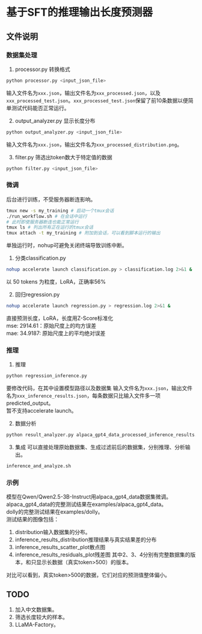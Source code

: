 # 基于SFT的推理输出长度预测器

## 文件说明

### 数据集处理
1. processor.py
转换格式
```sh
python processor.py <input_json_file>
```
输入文件名为`xxx.json`，输出文件名为`xxx_processed.json`，以及`xxx_processed_test.json`。`xxx_processed_test.json`保留了前10条数据以便简单测试代码能否正常运行。

2. output_analyzer.py
显示长度分布
```sh
python output_analyzer.py <input_json_file>
```
输入文件名为`xxx.json`，输出文件名为`xxx_processed_distribution.png`。

3. filter.py
筛选出token数大于特定值的数据
```sh
python filter.py <input_json_file>
```

### 微调
后台进行训练，不受服务器断连影响。  
```sh
tmux new -s my_training # 启动一个tmux会话
./run_workflow.sh # 在会话中运行
# 此时即使服务器断连也能正常运行
tmux ls # 列出所有正在运行的tmux会话
tmux attach -t my_training # 附加到会话，可以看到脚本运行的输出
```

单独运行时，nohup可避免关闭终端导致训练中断。  

1. 分类classification.py
```sh
nohup accelerate launch classification.py > classification.log 2>&1 &
```
以 50 tokens 为粒度，LoRA，正确率56%

2. 回归regression.py
```sh
nohup accelerate launch regression.py > regression.log 2>&1 &
```
直接预测长度，LoRA，长度用Z-Score标准化  
mse: 2914.61：原始尺度上的均方误差  
mae: 34.9187: 原始尺度上的平均绝对误差  


### 推理
1. 推理
```sh
python regression_inference.py
```
要修改代码，在其中设置模型路径以及数据集
输入文件名为`xxx.json`，输出文件名为`xxx_inference_results.json`，每条数据只比输入文件多一项predicted_output。  
暂不支持accelerate launch。  

2. 数据分析
```sh
python result_analyzer.py alpaca_gpt4_data_processed_inference_results.json
```

3. 集成
可以直接处理原始数据集、生成过滤前后的数据集，分别推理、分析输出。
```sh
inference_and_analyze.sh
```
### 示例
模型在Qwen/Qwen2.5-3B-Instruct用alpaca_gpt4_data数据集微调。  
alpaca_gpt4_data的完整测试结果在examples/alpaca_gpt4_data。  
dolly的完整测试结果在examples/dolly。  
测试结果的图像包括：  
1. distribution输入数据集的分布。
2. inference_results_distribution推理结果与真实结果差的分布
3. inference_results_scatter_plot散点图
4. inference_results_residuals_plot残差图
其中2、3、4分别有完整数据集的版本，和只显示长数据（真实token>500）的版本。

对比可以看到，真实token>500的数据，它们对应的预测值整体偏小。  

## TODO
1. 加入中文数据集。
2. 筛选长度较大的样本。
3. LLaMA-Factory。